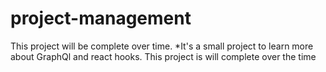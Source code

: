 # project-management
This project will be complete over time.
*It's a small project to learn more about GraphQl and react hooks.
This project is will complete over the time
